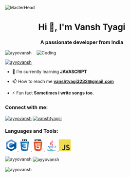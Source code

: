 
![MasterHead](https://i.pinimg.com/originals/0f/25/e4/0f25e4668c1c7740b5ed41835339d67f.gif)                     


<h1 align="center">Hi 👋, I'm Vansh Tyagi</h1>
<h3 align="center">A passionate developer from India</h3>
<img align="right" alt="Coding" width="400" src="https://raw.githubusercontent.com/codePerfectPlus/codeperfectplus/master/assets/img/programmer.gif">

<p align="left"> <img src="https://komarev.com/ghpvc/?username=ayyovansh&label=Profile%20views&color=0e75b6&style=flat" alt="ayyovansh" /> </p>

<p align="left"> <a href="https://twitter.com/ayyovansh" target="blank"><img src="https://img.shields.io/twitter/follow/ayyovansh?logo=twitter&style=for-the-badge" alt="ayyovansh" /></a> </p>

- 🌱 I’m currently learning **JAVASCRIPT**

- 📫 How to reach me **vanshtyagi3232@gmail.com**

- ⚡ Fun fact **Sometimes i write songs too.**

<h3 align="left">Connect with me:</h3>
<p align="left">
<a href="https://twitter.com/ayyovansh" target="blank"><img align="center" src="https://raw.githubusercontent.com/rahuldkjain/github-profile-readme-generator/master/src/images/icons/Social/twitter.svg" alt="ayyovansh" height="30" width="40" /></a>
<a href="https://linkedin.com/in/vanshtyagiii" target="blank"><img align="center" src="https://raw.githubusercontent.com/rahuldkjain/github-profile-readme-generator/master/src/images/icons/Social/linked-in-alt.svg" alt="vanshtyagiii" height="30" width="40" /></a>
</p>

<h3 align="left">Languages and Tools:</h3>
<p align="left"> <a href="https://www.cprogramming.com/" target="_blank" rel="noreferrer"> <img src="https://raw.githubusercontent.com/devicons/devicon/master/icons/c/c-original.svg" alt="c" width="40" height="40"/> </a> <a href="https://www.w3schools.com/css/" target="_blank" rel="noreferrer"> <img src="https://raw.githubusercontent.com/devicons/devicon/master/icons/css3/css3-original-wordmark.svg" alt="css3" width="40" height="40"/> </a> <a href="https://www.w3.org/html/" target="_blank" rel="noreferrer"> <img src="https://raw.githubusercontent.com/devicons/devicon/master/icons/html5/html5-original-wordmark.svg" alt="html5" width="40" height="40"/> </a> <a href="https://www.java.com" target="_blank" rel="noreferrer"> <img src="https://raw.githubusercontent.com/devicons/devicon/master/icons/java/java-original.svg" alt="java" width="40" height="40"/> </a> <a href="https://developer.mozilla.org/en-US/docs/Web/JavaScript" target="_blank" rel="noreferrer"> <img src="https://raw.githubusercontent.com/devicons/devicon/master/icons/javascript/javascript-original.svg" alt="javascript" width="40" height="40"/> </a> </p>

<p><img align="left" src="https://github-readme-stats.vercel.app/api/top-langs?username=ayyovansh&show_icons=true&locale=en&layout=compact" alt="ayyovansh" /></p>

<p>&nbsp;<img align="center" src="https://github-readme-stats.vercel.app/api?username=ayyovansh&show_icons=true&locale=en" alt="ayyovansh" /></p>

<p><img align="center" src="https://github-readme-streak-stats.herokuapp.com/?user=ayyovansh&" alt="ayyovansh" /></p>
